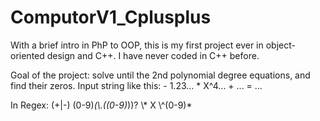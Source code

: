 # ComputorV1_Cplusplus
With a brief intro in PhP to OOP, this is my first project ever in object-oriented design and C++.
I have never coded in C++ before.

Goal of the project: solve until the 2nd polynomial degree equations, and find their zeros.
Input string like this: - 1.23... * X^4... + ... = ...

In Regex: (+|-) (0-9)*(\\.((0-9)*))? \\* X \\^(0-9)* 
